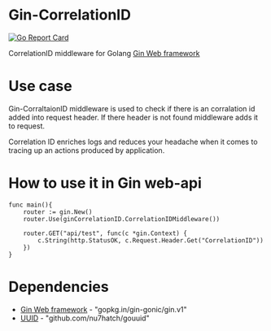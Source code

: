 # Gin-CorrelationID
[![Go Report Card](https://goreportcard.com/badge/github.com/grayMou5e/gin-correlationID)](https://goreportcard.com/report/github.com/grayMou5e/gin-correlationID)

CorrelationID middleware for Golang [Gin Web framework](https://github.com/gin-gonic/gin) 

# Use case
Gin-CorraltaionID middleware is used to check if there is an corralation id added into request header. If there header is not found middleware adds it to request.

Correlation ID enriches logs and reduces your headache when it comes to tracing up an actions produced by application.

# How to use it in Gin web-api

```golang
func main(){
    router := gin.New()
	router.Use(ginCorrelationID.CorrelationIDMiddleware())

    router.GET("api/test", func(c *gin.Context) {
		c.String(http.StatusOK, c.Request.Header.Get("CorrelationID"))
	})
}
```

# Dependencies
* [Gin Web framework](https://github.com/gin-gonic/gin) - "gopkg.in/gin-gonic/gin.v1"
* [UUID](https://github.com/nu7hatch/gouuid) - "github.com/nu7hatch/gouuid"
